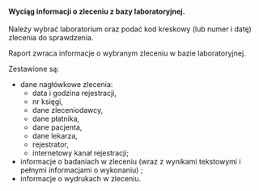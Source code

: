 #### Wyciąg informacji o zleceniu z bazy laboratoryjnej.

Należy wybrać laboratorium oraz podać kod kreskowy (lub numer i datę) zlecenia do sprawdzenia.

Raport zwraca informacje o wybranym zleceniu w bazie laboratoryjnej. 

Zestawione są:
* dane nagłówkowe zlecenia:
  * data i godzina rejestracji,
  * nr księgi,
  * dane zleceniodawcy,
  * dane płatnika,
  * dane pacjenta,
  * dane lekarza,
  * rejestrator,
  * internetowy kanał rejestracji;
* informacje o badaniach w zleceniu (wraz z wynikami tekstowymi i pełnymi informacjami o wykonaniu) ;
* informacje o wydrukach w zleceniu.
